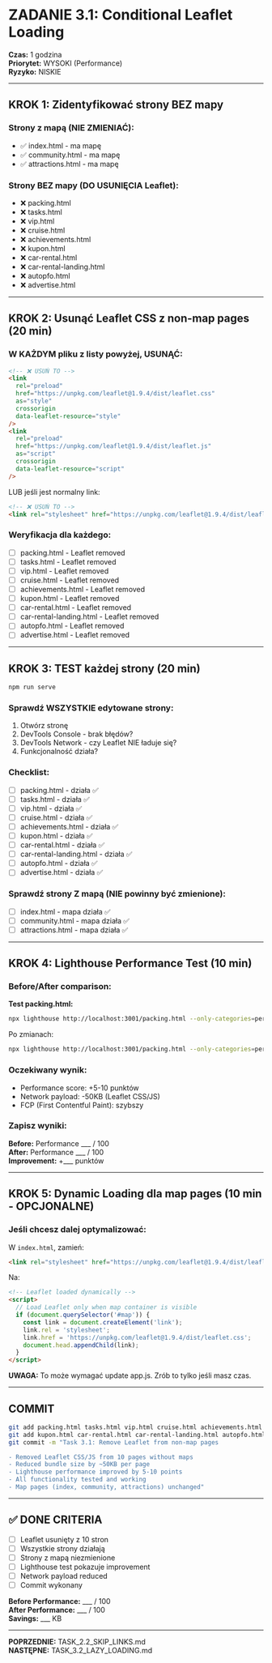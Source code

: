# ZADANIE 3.1: Conditional Leaflet Loading

**Czas:** 1 godzina  
**Priorytet:** WYSOKI (Performance)  
**Ryzyko:** NISKIE

---

## KROK 1: Zidentyfikować strony BEZ mapy

### Strony z mapą (NIE ZMIENIAĆ):
- ✅ index.html - ma mapę
- ✅ community.html - ma mapę  
- ✅ attractions.html - ma mapę

### Strony BEZ mapy (DO USUNIĘCIA Leaflet):
- ❌ packing.html
- ❌ tasks.html
- ❌ vip.html
- ❌ cruise.html
- ❌ achievements.html
- ❌ kupon.html
- ❌ car-rental.html
- ❌ car-rental-landing.html
- ❌ autopfo.html
- ❌ advertise.html

---

## KROK 2: Usunąć Leaflet CSS z non-map pages (20 min)

### W KAŻDYM pliku z listy powyżej, USUNĄĆ:

```html
<!-- ❌ USUŃ TO -->
<link
  rel="preload"
  href="https://unpkg.com/leaflet@1.9.4/dist/leaflet.css"
  as="style"
  crossorigin
  data-leaflet-resource="style"
/>
<link
  rel="preload"
  href="https://unpkg.com/leaflet@1.9.4/dist/leaflet.js"
  as="script"
  crossorigin
  data-leaflet-resource="script"
/>
```

LUB jeśli jest normalny link:
```html
<!-- ❌ USUŃ TO -->
<link rel="stylesheet" href="https://unpkg.com/leaflet@1.9.4/dist/leaflet.css" crossorigin />
```

### Weryfikacja dla każdego:
- [ ] packing.html - Leaflet removed
- [ ] tasks.html - Leaflet removed
- [ ] vip.html - Leaflet removed
- [ ] cruise.html - Leaflet removed
- [ ] achievements.html - Leaflet removed
- [ ] kupon.html - Leaflet removed
- [ ] car-rental.html - Leaflet removed
- [ ] car-rental-landing.html - Leaflet removed
- [ ] autopfo.html - Leaflet removed
- [ ] advertise.html - Leaflet removed

---

## KROK 3: TEST każdej strony (20 min)

```bash
npm run serve
```

### Sprawdź WSZYSTKIE edytowane strony:
1. Otwórz stronę
2. DevTools Console - brak błędów?
3. DevTools Network - czy Leaflet NIE ładuje się?
4. Funkcjonalność działa?

### Checklist:
- [ ] packing.html - działa ✅
- [ ] tasks.html - działa ✅
- [ ] vip.html - działa ✅
- [ ] cruise.html - działa ✅
- [ ] achievements.html - działa ✅
- [ ] kupon.html - działa ✅
- [ ] car-rental.html - działa ✅
- [ ] car-rental-landing.html - działa ✅
- [ ] autopfo.html - działa ✅
- [ ] advertise.html - działa ✅

### Sprawdź strony Z mapą (NIE powinny być zmienione):
- [ ] index.html - mapa działa ✅
- [ ] community.html - mapa działa ✅
- [ ] attractions.html - mapa działa ✅

---

## KROK 4: Lighthouse Performance Test (10 min)

### Before/After comparison:

**Test packing.html:**
```bash
npx lighthouse http://localhost:3001/packing.html --only-categories=performance --output=json --output-path=./lighthouse-packing-before.json
```

Po zmianach:
```bash
npx lighthouse http://localhost:3001/packing.html --only-categories=performance --output=json --output-path=./lighthouse-packing-after.json
```

### Oczekiwany wynik:
- Performance score: +5-10 punktów
- Network payload: -50KB (Leaflet CSS/JS)
- FCP (First Contentful Paint): szybszy

### Zapisz wyniki:
**Before:** Performance ___ / 100  
**After:** Performance ___ / 100  
**Improvement:** +___ punktów

---

## KROK 5: Dynamic Loading dla map pages (10 min - OPCJONALNE)

### Jeśli chcesz dalej optymalizować:

W `index.html`, zamień:
```html
<link rel="stylesheet" href="https://unpkg.com/leaflet@1.9.4/dist/leaflet.css" />
```

Na:
```html
<!-- Leaflet loaded dynamically -->
<script>
  // Load Leaflet only when map container is visible
  if (document.querySelector('#map')) {
    const link = document.createElement('link');
    link.rel = 'stylesheet';
    link.href = 'https://unpkg.com/leaflet@1.9.4/dist/leaflet.css';
    document.head.appendChild(link);
  }
</script>
```

**UWAGA:** To może wymagać update app.js. Zrób to tylko jeśli masz czas.

---

## COMMIT

```bash
git add packing.html tasks.html vip.html cruise.html achievements.html
git add kupon.html car-rental.html car-rental-landing.html autopfo.html advertise.html
git commit -m "Task 3.1: Remove Leaflet from non-map pages

- Removed Leaflet CSS/JS from 10 pages without maps
- Reduced bundle size by ~50KB per page
- Lighthouse performance improved by 5-10 points
- All functionality tested and working
- Map pages (index, community, attractions) unchanged"
```

---

## ✅ DONE CRITERIA

- [ ] Leaflet usunięty z 10 stron
- [ ] Wszystkie strony działają
- [ ] Strony z mapą niezmienione
- [ ] Lighthouse test pokazuje improvement
- [ ] Network payload reduced
- [ ] Commit wykonany

**Before Performance:** ___ / 100  
**After Performance:** ___ / 100  
**Savings:** ___ KB

---

**POPRZEDNIE:** TASK_2.2_SKIP_LINKS.md  
**NASTĘPNE:** TASK_3.2_LAZY_LOADING.md

